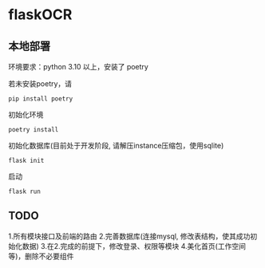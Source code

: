 # flaskOCR

## 本地部署

环境要求：python 3.10 以上，安装了 poetry

若未安装poetry，请

```shell
pip install poetry
```

初始化环境

```shell
poetry install
```

初始化数据库(目前处于开发阶段, 请解压instance压缩包，使用sqlite)

```shell
flask init
```

启动

```shell
flask run
```


## TODO
1.所有模块接口及前端的路由
2.完善数据库(连接mysql, 修改表结构，使其成功初始化数据)
3.在2.完成的前提下，修改登录、权限等模块
4.美化首页(工作空间等)，删除不必要组件
